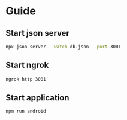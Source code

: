 # Guide

## Start json server

```bash
npx json-server --watch db.json --port 3001
```

## Start ngrok

```bash
ngrok http 3001
```

## Start application

```bash
npm run android
```
